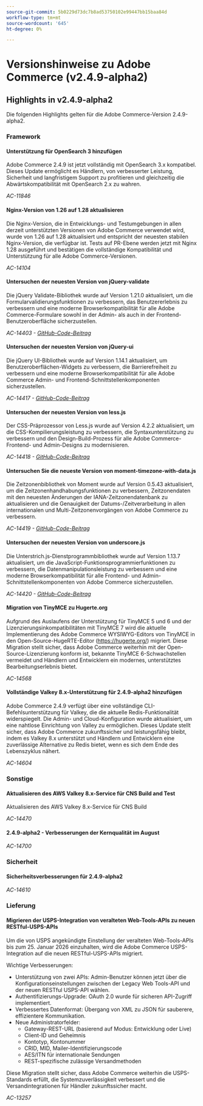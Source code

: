 ```yaml
---
source-git-commit: 5b0229d73dc7b8ad53750102e99447bb15baa84d
workflow-type: tm+mt
source-wordcount: '645'
ht-degree: 0%

---
```

# Versionshinweise zu Adobe Commerce (v2.4.9-alpha2)

## Highlights in v2.4.9-alpha2

Die folgenden Highlights gelten für die Adobe Commerce-Version 2.4.9-alpha2.

### Framework

#### Unterstützung für OpenSearch 3 hinzufügen

Adobe Commerce 2.4.9 ist jetzt vollständig mit OpenSearch 3.x kompatibel. Dieses Update ermöglicht es Händlern, von verbesserter Leistung, Sicherheit und langfristigem Support zu profitieren und gleichzeitig die Abwärtskompatibilität mit OpenSearch 2.x zu wahren.

_AC-11846_

#### Nginx-Version von 1.26 auf 1.28 aktualisieren

Die Nginx-Version, die in Entwicklungs- und Testumgebungen in allen derzeit unterstützten Versionen von Adobe Commerce verwendet wird, wurde von 1.26 auf 1.28 aktualisiert und entspricht der neuesten stabilen Nginx-Version, die verfügbar ist.
Tests auf PR-Ebene werden jetzt mit Nginx 1.28 ausgeführt und bestätigen die vollständige Kompatibilität und Unterstützung für alle Adobe Commerce-Versionen.

_AC-14104_

#### Untersuchen der neuesten Version von jQuery-validate

Die jQuery Validate-Bibliothek wurde auf Version 1.21.0 aktualisiert, um die Formularvalidierungsfunktionen zu verbessern, das Benutzererlebnis zu verbessern und eine moderne Browserkompatibilität für alle Adobe Commerce-Formulare sowohl in der Admin- als auch in der Frontend-Benutzeroberfläche sicherzustellen.

_AC-14403 - [GitHub-Code-Beitrag](https://github.com/magento/magento2/commit/98b2848a)_

#### Untersuchen der neuesten Version von jQuery-ui

Die jQuery UI-Bibliothek wurde auf Version 1.14.1 aktualisiert, um Benutzeroberflächen-Widgets zu verbessern, die Barrierefreiheit zu verbessern und eine moderne Browserkompatibilität für alle Adobe Commerce Admin- und Frontend-Schnittstellenkomponenten sicherzustellen.

_AC-14417 - [GitHub-Code-Beitrag](https://github.com/magento/magento2/commit/77c589a6)_

#### Untersuchen der neuesten Version von less.js

Der CSS-Präprozessor von Less.js wurde auf Version 4.2.2 aktualisiert, um die CSS-Kompilierungsleistung zu verbessern, die Syntaxunterstützung zu verbessern und den Design-Build-Prozess für alle Adobe Commerce-Frontend- und Admin-Designs zu modernisieren.

_AC-14418 - [GitHub-Code-Beitrag](https://github.com/magento/magento2/commit/98b2848a)_

#### Untersuchen Sie die neueste Version von moment-timezone-with-data.js

Die Zeitzonenbibliothek von Moment wurde auf Version 0.5.43 aktualisiert, um die Zeitzonenhandhabungsfunktionen zu verbessern, Zeitzonendaten mit den neuesten Änderungen der IANA-Zeitzonendatenbank zu aktualisieren und die Genauigkeit der Datums-/Zeitverarbeitung in allen internationalen und Multi-Zeitzonenvorgängen von Adobe Commerce zu verbessern.

_AC-14419 - [GitHub-Code-Beitrag](https://github.com/magento/magento2/commit/98b2848a)_

#### Untersuchen der neuesten Version von underscore.js

Die Unterstrich.js-Dienstprogrammbibliothek wurde auf Version 1.13.7 aktualisiert, um die JavaScript-Funktionsprogrammierfunktionen zu verbessern, die Datenmanipulationsleistung zu verbessern und eine moderne Browserkompatibilität für alle Frontend- und Admin-Schnittstellenkomponenten von Adobe Commerce sicherzustellen.

_AC-14420 - [GitHub-Code-Beitrag](https://github.com/magento/magento2/commit/98b2848a)_

#### Migration von TinyMCE zu Hugerte.org

Aufgrund des Auslaufens der Unterstützung für TinyMCE 5 und 6 und der Lizenzierungsinkompatibilitäten mit TinyMCE 7 wird die aktuelle Implementierung des Adobe Commerce WYSIWYG-Editors von TinyMCE in den Open-Source-HugeRTE-Editor (https://hugerte.org/) migriert.
Diese Migration stellt sicher, dass Adobe Commerce weiterhin mit der Open-Source-Lizenzierung konform ist, bekannte TinyMCE 6-Schwachstellen vermeidet und Händlern und Entwicklern ein modernes, unterstütztes Bearbeitungserlebnis bietet.

_AC-14568_

#### Vollständige Valkey 8.x-Unterstützung für 2.4.9-alpha2 hinzufügen

Adobe Commerce 2.4.9 verfügt über eine vollständige CLI-Befehlsunterstützung für Valkey, die die aktuelle Redis-Funktionalität widerspiegelt. Die Admin- und Cloud-Konfiguration wurde aktualisiert, um eine nahtlose Einrichtung von Valley zu ermöglichen.
Dieses Update stellt sicher, dass Adobe Commerce zukunftssicher und leistungsfähig bleibt, indem es Valkey 8.x unterstützt und Händlern und Entwicklern eine zuverlässige Alternative zu Redis bietet, wenn es sich dem Ende des Lebenszyklus nähert.

_AC-14604_

### Sonstige

#### Aktualisieren des AWS Valkey 8.x-Service für CNS Build and Test

Aktualisieren des AWS Valkey 8.x-Service für CNS Build

_AC-14470_

#### 2.4.9-alpha2 - Verbesserungen der Kernqualität im August

_AC-14700_

### Sicherheit

#### Sicherheitsverbesserungen für 2.4.9-alpha2

_AC-14610_

### Lieferung

#### Migrieren der USPS-Integration von veralteten Web-Tools-APIs zu neuen RESTful-USPS-APIs

Um die von USPS angekündigte Einstellung der veralteten Web-Tools-APIs bis zum 25. Januar 2026 einzuhalten, wird die Adobe Commerce USPS-Integration auf die neuen RESTful-USPS-APIs migriert.

Wichtige Verbesserungen:

* Unterstützung von zwei APIs: Admin-Benutzer können jetzt über die Konfigurationseinstellungen zwischen der Legacy Web Tools-API und der neuen RESTful USPS-API wählen.
* Authentifizierungs-Upgrade: OAuth 2.0 wurde für sicheren API-Zugriff implementiert.
* Verbessertes Datenformat: Übergang von XML zu JSON für sauberere, effizientere Kommunikation.
* Neue Administratorfelder:
   * Gateway-REST-URL (basierend auf Modus: Entwicklung oder Live)
   * Client-ID und Geheimnis
   * Kontotyp, Kontonummer
   * CRID, MID, Mailer-Identifizierungscode
   * AES/ITN für internationale Sendungen
   * REST-spezifische zulässige Versandmethoden

Diese Migration stellt sicher, dass Adobe Commerce weiterhin die USPS-Standards erfüllt, die Systemzuverlässigkeit verbessert und die Versandintegrationen für Händler zukunftssicher macht.

_AC-13257_
